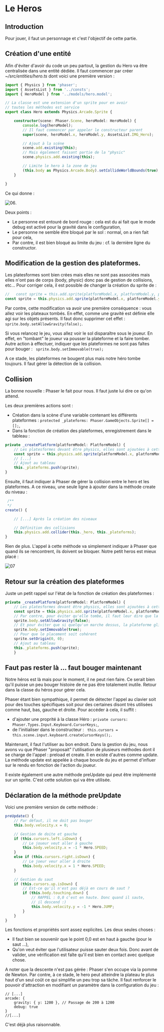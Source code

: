 # Le Heros
## Introduction

Pour jouer, il faut un personnage et c'est l'objectif de cette partie.

## Création d'une entité

Afin d'éviter d'avoir du code un peu partout, la gestion du Hero va être centralisée dans une entité dédiée. Il faut commencer par créer _~/src/entities/hero.ts_ dont voici une première version :

```typescript
import { Physics } from 'phaser';
import { AssetsList } from '../consts';
import { HeroModel } from '../models/hero.model';

// La classe est une extension d'un sprite pour en avoir
// toutes les méthodes est service
export class Hero extends Physics.Arcade.Sprite {

    constructor(scene: Phaser.Scene, heroModel: HeroModel) {
        console.log(heroModel);
        // Il faut commencer par appeler le constructeur parent
        super(scene, heroModel.x, heroModel.y, AssetsList.IMG_Hero);

        // Ajout à la scéne
        scene.add.existing(this);
        // Mais également faisant partie de la "physic"
        scene.physics.add.existing(this);

        // Limite le hero à la zone de jeu
        (this.body as Physics.Arcade.Body).setCollideWorldBounds(true);
    }

}
```

Ce qui donne :

![06](./06.png).

Deux points :
* Le personne est entouré de bord rouge : cela est du ai fait que le mode debug est activé pour la gravité dans le configuration,
* Le personne ne semble être bloqué par le sol : normal, on a rien fait pour cela,
* Par contre, il est bien bloqué au limite du jeu : cf. la dernière ligne du constructor.

## Modification de la gestion des plateformes.

Les platesformes sont bien crées mais elles ne sont pas associées mais elles n'ont pas de corps (body, physic) donc pas de gestion de collisions, etc... Pour corriger cela, il est possible de changer la création du sprite de :
```typescript
//   const sprite = this.add.sprite(platformModel.x, platformModel.y, platformModel.image);
const sprite = this.physics.add.sprite(platformModel.x, platformModel.y, platformModel.image);
```
Par contre, cette modification va avoir une première conséquence : vous allez voir les plateaux tombés. En effet, comme une gravité est définie elle agi sur les objets présents. Il faut donc supprimer cet effet : ```sprite.body.setAllowGravity(false);```.

Si vous relancez le jeu, vous allez voir le sol disparaître sous le joueur. En effet, en "tombant" le joueur va pousser la plateforme et la faire tomber. Autre action à effectuer, indiquer que les plateformes ne sont pas faîtes pour bouger : ``` sprite.body.setImmovable(true);```

A ce stade, les plateformes ne bougent plus mais notre héro tombe toujours. Il faut gérer la détection de la collision.

## Collision

La bonne nouvelle : Phaser le fait pour nous. Il faut juste lui dire ce qu'on attend.

Les deux premières actions sont :
* Création dans la scène d'une variable contenant les différents plateformes : ```protected _plateforms: Phaser.GameObjects.Sprite[] = [];```,
* Dans la fonction de création des plateformes, enregistrement dans le tableau :
```typescript
private _createPlatform(platformModel: PlatformModel) {
    // Les platesformes devant être physics, elles sont ajoutées à cette dimension
    const sprite = this.physics.add.sprite(platformModel.x, platformModel.y, platformModel.image);
    // [...]
    // Ajout au tableau
    this._plateforms.push(sprite);
}
```

Ensuite, il faut indiquer à Phaser de gérer la collision entre le hero et les plateformes. A ce niveau, une seule ligne à ajouter dans la  méthode create du niveau :
```typescript
 /**
 */
create() {

    // [...] Après la création des niveaux

    // Définition des collisions
    this.physics.add.collider(this._hero, this._plateforms);
}
```

Rien de plus. L'appel à cette méthode va simplement indiquer à Phaser que quand ils se rencontrent, ils doivent se bloquer. Notre petit heros est mieux placé :

![07](./07.png)

## Retour sur la création des plateformes

Juste un petit rappel sur l'état de la fonction de création des plateformes :
```typescript
private _createPlatform(platformModel: PlatformModel) {
    // Les platesformes devant être physics, elles sont ajoutées à cette dimension
    const sprite = this.physics.add.sprite(platformModel.x, platformModel.y, platformModel.image);
    // Par contre, pour éviter qu'elle tombe, il faut leur dire que la gravité n'a pas d'impact
    sprite.body.setAllowGravity(false);
    // Et pour éviter que si quelqu'un marche dessus, la plateforme glisse
    sprite.body.setImmovable(true);
    // Pour que le placement soit cohérent
    sprite.setOrigin(0, 0);
    // Ajout au tableau
    this._plateforms.push(sprite);
    }
```

## Faut pas rester là ... faut bouger maintenant

Notre héros est là mais pour le moment, il ne peut rien faire. Ce serait bien qu'il puisse un peu bouger histoire de ne pas être totalement inutile. Retour dans la classe du héros pour gérer cela.

Phaser étant bien sympathique, il permet de détecter l'appel au clavier soit pour des touches spécifiques soit pour des certaines disont très utilisées comme haut, bas, gauche et droite. Pour accéder à cela, il suffit :
* d'ajouter une proprité à la classe Héro : ```private cursors: Phaser.Types.Input.Keyboard.CursorKeys;```,
* de l'initialiser dans le constructeur : ``` this.cursors = this.scene.input.keyboard.createCursorKeys();```.

Maintenant, il faut l'utiliser au bon endroit. Dans la gestion du jeu, nous avons vu que Phaser "proposait" l'utilisation de plusieurs méthodes dont il se charge de l'appel : preload et create. Il en existe d'autres comme update. La méthode update est appelée à chaque boucle du jeu et permet d'influer sur le rendu en fonction de l'action du joueur.

Il existe également une autre méthode preUpdate qui peut être implémenté sur un sprite. C'est cette solution qui va être utilisée.

## Déclaration de la méthode preUpdate

Voici une première version de cette méthode :
```typescript
preUpdate() {
    // Par défaut, il ne doit pas bouger
    this.body.velocity.x = 0;

    // Gestion de doite et gauche
    if (this.cursors.left.isDown) {
        // Le joueur veut aller à gauche
        this.body.velocity.x = -1 * Hero.SPEED;
    }
    else if (this.cursors.right.isDown) {
        // Le joeur veur aller à droite
        this.body.velocity.x = 1 * Hero.SPEED;
    }

    // Gestion du saut
    if (this.cursors.up.isDown) {
        // Est-ce qu'il n'est pas déjà en cours de saut ?
        if (this.body.touching.down) {
            // RAPPEL : 0,0 c'est en haute. Donc quand il saute,
            // il descend :)
            this.body.velocity.y = -1 * Hero.JUMP;
        }
    }
}
```

Les fonctions et propriétés sont assez explicites. Les deux seules choses :
* Il faut bien se souveniir que le point 0,0 est en haut à gauche (pour le saut ...),
* Qu'on veut éviter que l'utilisateur puisse sauter deux fois. Donc avant de valider, une vérification est faîte qu'il est bien en contact avec quelque chose.

A noter que la descente n'est pas gérée : Phaser s'en occupe via la pomme de Newton. Par contre, à ce stade, le hero peut atteindre la plateau le plus haut d'un seul coût ce qui simplifie un peu trop sa tâche. Il faut renforcer le pouvoir d'attraction en modifiant un paramètre dans la configuration du jeu :
```
// [...]
arcade: {
    gravity: { y: 1200 }, // Passage de 200 à 1200
    debug: true
}
//[...]
```

C'est déjà plus raisonnable.






